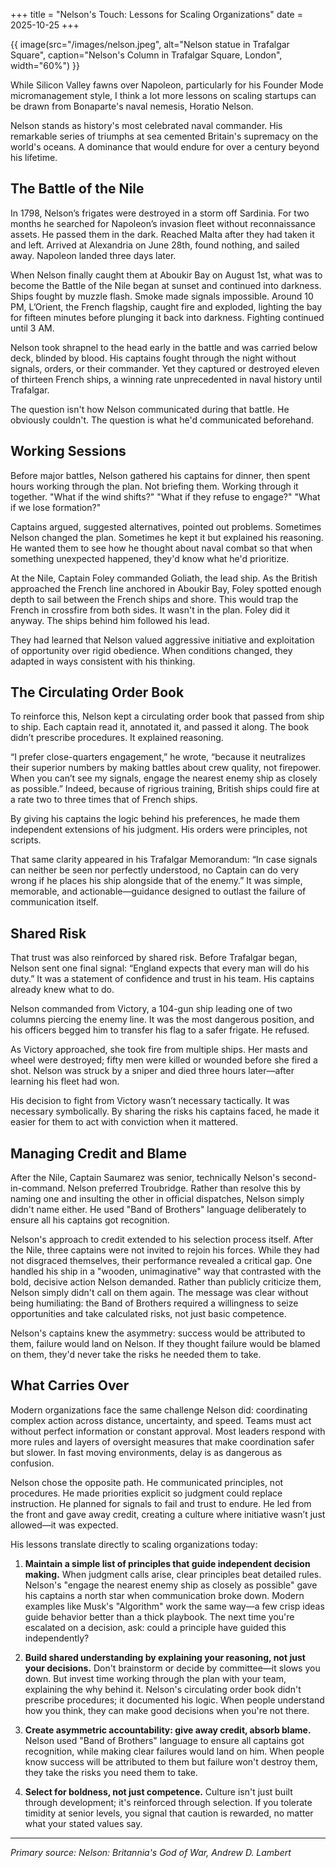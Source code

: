 +++
title = "Nelson's Touch: Lessons for Scaling Organizations"
date = 2025-10-25
+++

{{ image(src="/images/nelson.jpeg", alt="Nelson statue in Trafalgar Square", caption="Nelson's Column in Trafalgar Square, London", width="60%") }}

While Silicon Valley fawns over Napoleon, particularly for his Founder Mode micromanagement style, I think a lot more lessons on scaling startups can be drawn from Bonaparte's naval nemesis, Horatio Nelson.

Nelson stands as history's most celebrated naval commander. His remarkable series of triumphs at sea cemented Britain's supremacy on the world's oceans. A dominance that would endure for over a century beyond his lifetime.

## The Battle of the Nile

In 1798, Nelson’s frigates were destroyed in a storm off Sardinia. For two months he searched for Napoleon’s invasion fleet without reconnaissance assets. He passed them in the dark. Reached Malta after they had taken it and left. Arrived at Alexandria on June 28th, found nothing, and sailed away. Napoleon landed three days later.

When Nelson finally caught them at Aboukir Bay on August 1st, what was to become the Battle of the Nile began at sunset and continued into darkness. Ships fought by muzzle flash. Smoke made signals impossible. Around 10 PM, L’Orient, the French flagship, caught fire and exploded, lighting the bay for fifteen minutes before plunging it back into darkness. Fighting continued until 3 AM.

Nelson took shrapnel to the head early in the battle and was carried below deck, blinded by blood. His captains fought through the night without signals, orders, or their commander. Yet they captured or destroyed eleven of thirteen French ships, a winning rate unprecedented in naval history until Trafalgar.

The question isn't how Nelson communicated during that battle. He obviously couldn't. The question is what he'd communicated beforehand.

## Working Sessions

Before major battles, Nelson gathered his captains for dinner, then spent hours working through the plan. Not briefing them. Working through it together. "What if the wind shifts?" "What if they refuse to engage?" "What if we lose formation?"

Captains argued, suggested alternatives, pointed out problems. Sometimes Nelson changed the plan. Sometimes he kept it but explained his reasoning. He wanted them to see how he thought about naval combat so that when something unexpected happened, they'd know what he'd prioritize.

At the Nile, Captain Foley commanded Goliath, the lead ship. As the British approached the French line anchored in Aboukir Bay, Foley spotted enough depth to sail between the French ships and shore. This would trap the French in crossfire from both sides. It wasn't in the plan. Foley did it anyway. The ships behind him followed his lead.

They had learned that Nelson valued aggressive initiative and exploitation of opportunity over rigid obedience. When conditions changed, they adapted in ways consistent with his thinking.

## The Circulating Order Book

To reinforce this, Nelson kept a circulating order book that passed from ship to ship. Each captain read it, annotated it, and passed it along. The book didn’t prescribe procedures. It explained reasoning.

“I prefer close-quarters engagement,” he wrote, “because it neutralizes their superior numbers by making battles about crew quality, not firepower. When you can’t see my signals, engage the nearest enemy ship as closely as possible.” Indeed, because of rigrious training, British ships could fire at a rate two to three times that of French ships.

By giving his captains the logic behind his preferences, he made them independent extensions of his judgment. His orders were principles, not scripts.

That same clarity appeared in his Trafalgar Memorandum: “In case signals can neither be seen nor perfectly understood, no Captain can do very wrong if he places his ship alongside that of the enemy.” It was simple, memorable, and actionable—guidance designed to outlast the failure of communication itself.

## Shared Risk

That trust was also reinforced by shared risk. Before Trafalgar began, Nelson sent one final signal: “England expects that every man will do his duty.” It was a statement of confidence and trust in his team. His captains already knew what to do.

Nelson commanded from Victory, a 104-gun ship leading one of two columns piercing the enemy line. It was the most dangerous position, and his officers begged him to transfer his flag to a safer frigate. He refused.

As Victory approached, she took fire from multiple ships. Her masts and wheel were destroyed; fifty men were killed or wounded before she fired a shot. Nelson was struck by a sniper and died three hours later—after learning his fleet had won.

His decision to fight from Victory wasn’t necessary tactically. It was necessary symbolically. By sharing the risks his captains faced, he made it easier for them to act with conviction when it mattered.

## Managing Credit and Blame

After the Nile, Captain Saumarez was senior, technically Nelson's second-in-command. Nelson preferred Troubridge. Rather than resolve this by naming one and insulting the other in official dispatches, Nelson simply didn't name either. He used "Band of Brothers" language deliberately to ensure all his captains got recognition.

Nelson's approach to credit extended to his selection process itself. After the Nile, three captains were not invited to rejoin his forces. While they had not disgraced themselves, their performance revealed a critical gap. One handled his ship in a "wooden, unimaginative" way that contrasted with the bold, decisive action Nelson demanded. Rather than publicly criticize them, Nelson simply didn't call on them again. The message was clear without being humiliating: the Band of Brothers required a willingness to seize opportunities and take calculated risks, not just basic competence.

Nelson's captains knew the asymmetry: success would be attributed to them, failure would land on Nelson. If they thought failure would be blamed on them, they'd never take the risks he needed them to take.

## What Carries Over

Modern organizations face the same challenge Nelson did: coordinating complex action across distance, uncertainty, and speed. Teams must act without perfect information or constant approval. Most leaders respond with more rules and layers of oversight measures that make coordination safer but slower. In fast moving environments, delay is as dangerous as confusion.

Nelson chose the opposite path. He communicated principles, not procedures. He made priorities explicit so judgment could replace instruction. He planned for signals to fail and trust to endure. He led from the front and gave away credit, creating a culture where initiative wasn’t just allowed—it was expected.

His lessons translate directly to scaling organizations today:

1. **Maintain a simple list of principles that guide independent decision making.** When judgment calls arise, clear principles beat detailed rules. Nelson's "engage the nearest enemy ship as closely as possible" gave his captains a north star when communication broke down. Modern examples like Musk's "Algorithm" work the same way—a few crisp ideas guide behavior better than a thick playbook. The next time you're escalated on a decision, ask: could a principle have guided this independently?

2. **Build shared understanding by explaining your reasoning, not just your decisions.** Don't brainstorm or decide by committee—it slows you down. But invest time working through the plan with your team, explaining the why behind it. Nelson's circulating order book didn't prescribe procedures; it documented his logic. When people understand how you think, they can make good decisions when you're not there.

3. **Create asymmetric accountability: give away credit, absorb blame.** Nelson used "Band of Brothers" language to ensure all captains got recognition, while making clear failures would land on him. When people know success will be attributed to them but failure won't destroy them, they take the risks you need them to take.

4. **Select for boldness, not just competence.** Culture isn't just built through development; it's reinforced through selection. If you tolerate timidity at senior levels, you signal that caution is rewarded, no matter what your stated values say.

---

_Primary source: Nelson: Britannia's God of War, Andrew D. Lambert_